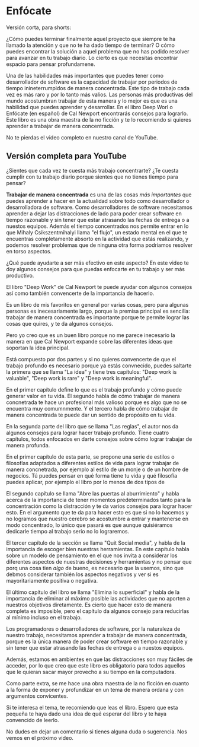 # Enfócate
Versión corta, para shorts:

¿Cómo puedes terminar finalmente aquel proyecto que siempre te ha llamado la atención y que no te ha dado tiempo de terminar? O cómo puedes encontrar la solución a aquel problema que no has podido resolver para avanzar en tu trabajo diario. Lo cierto es que necesitas encontrar espacio para pensar profundamene.

Una de las habilidades más importantes que puedes tener como desarrollador de software es la capacidad de trabajar por periodos de tiempo inineterrumpidos de manera concentrada. Este tipo de trabajo cada vez es más raro y por lo tanto más valios. Las personas más productivas del mundo acostumbran trabajar de esta manera y lo mejor es que es una habilidad que puedes aprender y desarrollar. En el libro Deep Worl o Enfócate (en español) de Cal Newport encontrarás consejos para lograrlo. Este libro es una obra maestra de la no ficción y te lo recomiendo si quieres aprender a trabajar de manera concentrada.

No te pierdas el video completo en nuestro canal de YouTube.




## Versión completa para YouTube

¿Sientes que cada vez te cuesta más trabajo concentrarte? ¿Te cuesta cumplir con tu trabajo diario porque sientes que no tienes tiempo para pensar?


**Trabajar de manera concentrada** es una de las cosas _más importantes_ que puedes
aprender a hacer en la actualidad sobre todo como desarrollador o desarrolladora de software. Como desarrolladores de software necesitamos aprender a dejar las distracciones de lado para poder crear software en tiempo razonable y sin tener que estar atrasando las fechas de entrega o a nuestos equipos. Además el tiempo concentrados nos permite entrar en lo que Mihaly Csikszentmihalyi llama "el flujo", un estado mental en el que te encuentras completamente absorto en la actividad que estás realizando, y podemos resolver problemas que de ninguna otra forma podríamos resolver en torso aspectos.


¿Qué puede ayudarte a ser más efectivo en este aspecto? En este video te doy algunos consejos para que puedas enfocarte en tu trabajo y ser más productivo.

El libro "Deep Work" de Cal Newport te puede ayudar con algunos consejos así como también convencerte de la importancia de hacerlo.


Es un libro de mis favoritos en general por varias cosas, pero para algunas personas es inecesariamente largo, porque la premisa principal es sencilla: trabajar de manera concentrada es importante porque te permite lograr las cosas que quires, y te da algunos consejos.

Pero yo creo que es un buen libro porque no me parece inecesario la manera en que Cal Newport expande sobre las diferentes ideas que soportan la idea principal.

Está compuesto por dos partes y si no quieres convencerte de que el trabajo profundo es necesario porque ya estás convnecido, puedes saltarte la primera que se llama "La idea" y tiene tres capítulos: "Deep work is valuable", "Deep work is rare" y "Deep work is meaningful".

En el primer capítulo define lo que es el trabajo profundo y cómo puede generar valor en tu vida. El segundo habla de cómo trabajar de manera concnetrada te hace un profesional más valioso porque es algo que no se encuentra muy comumnmente. Y el tercero habla de cómo trabajar de manera concentrada te puede dar un sentido de propósito en tu vida.

En la segunda parte del libro que se llama "Las reglas", el autor nos da algunos consejos para lograr hacer trabajo profundo. Tiene cuatro capítulos, todos enfocados en darte consejos sobre cómo lograr trabajar de manera profunda.

En el primer capítulo de esta parte, se propone una serie de estilos o filosofías adaptados a diferentes estilos de vida para lograr trabajar de manera concnetrada, por ejemplo al estilo de un monje o de un hombre de negocios. Tú puedes pensar en qué forma tiene tu vida y qué filosofía puedes aplicar, por ejemplo el libro por lo menos de dos tipos de 

El segundo capítulo se llama "Abre las puertas al aburrimiento" y habla acerca de la importancia de tener momentos predeterminados tanto para la concentración como la distracción y te da varios consejos para lograr hacer esto. En el  argumento que te da para hacer esto es que si no lo hacemos y no logramos que nuestro cerebro se acostumbre a entrar y mantenerse en modo concentrado, lo único que pasará es que aunque quisiéramos dedicarle tiempo al trabajo serio no lo lograremos. 

El tercer capítulo de la sección se llama "Quit Social media", y habla de la importancia de escoger bien nuestras herramientas. En este capítulo habla sobre un modelo de pensamiento en el que nos invita a considerar los diferentes aspectos de nuestras decisiones y herramientas y no pensar que porq una cosa tien _algo_ de bueno, es necesario que la usemos, sino que debmos considerar también los aspectos negativos y ver si es mayoritariamente positiva o negativa.

El último capítulo del libro se llama "Elimina lo superficial" y habla de la importancia de eliminar al máximo posible las actividades que no aporten a nuestros objetivos diretamente. Es cierto que hacer esto de manera completa es imposible, pero el capítulo da algunos consejo para reducirlas al mínimo incluso en el trabajo.

Los programadores o desarrolladores de software, por la naturaleza de nuestro trabajo, necesitamos aprender a trabajar de manera concentrada, porque es la única manera de poder crear software en tiempo razonable y sin tener que estar atrasando las fechas de entrega o a nuestos equipos.


Además, estamos en ambientes en que las distracciones son muy fáciles de acceder, por lo que creo que este libro es obligatorio para todos aquellos que le quieran sacar mayor provecho a su tiempo en la computadora.

Como parte extra, se me hace una obra maestra de la no ficción en cuanto a la forma de exponer y profundizar en un tema de manera ordana y con argumentos convicentes.


Si te interesa el tema, te recomiendo que leas el libro. Espero que esta pequeña te haya dado una idea de qué esperar del libro y te haya convencido de leerlo.

No dudes en dejar un comentario si tienes alguna duda o sugerencia. Nos vemos en el próximo video.
